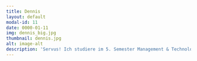 ```yaml
---
title: Dennis
layout: default
modal-id: 11
date: 0000-01-11
img: dennis_big.jpg
thumbnail: dennis.jpg
alt: image-alt
description: 'Servus! Ich studiere im 5. Semester Management & Technology an der TUM und bin 21 Jahre alt.  Als ich vor etwas mehr als eineinhalb Jahren zu Townbee gekommen bin, durfte ich den Übergang von der Konzeptions- in die Pilotphase bei Freudenberg erleben. Während dieser Zeit habe ich die Arbeit mit den Bienen kennengelernt, während ich wunderbaren Menschen helfen konnte, in München besser Fuß zu fassen. Gerade die Arbeit mit den Flüchtlingen liegt mir besonders am Herzen und ich bin stolz und glücklich, dass wir sie mit einem ökologischen Zweck verbinden können. Seit März 2018 bin ich als einer der Projektleiter für das nachhaltige, aber kontinuierliche Wachstum von Townbee und die Projektsteuerung verantwortlich.'
---
```

